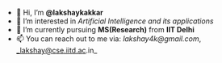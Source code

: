 - 👋 Hi, I’m **@lakshaykakkar**
- 👀 I’m interested in _Artificial Intelligence and its applications_
- 🌱 I’m currently pursuing **MS(Research)** from **IIT Delhi**
- 📫 You can reach out to me via: _lakshay4k@gmail.com_, _lakshay@cse.iitd.ac.in_
<!--
- 😄 Pronouns: ...
- ⚡ Fun fact: ...
>!--
<!---
lakshaykakkar/lakshaykakkar is a ✨ special ✨ repository because its `README.md` (this file) appears on your GitHub profile.
You can click the Preview link to take a look at your changes.
--->
